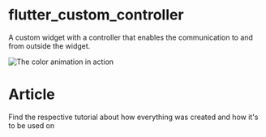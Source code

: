 # flutter_custom_controller

A custom widget with a controller that enables the communication to and from outside the widget.

![The color animation in action](https://www.flutterclutter.dev/wp-content/uploads/2021/03/flutter-custom-controller-color-changer-animated.gif)

# Article

Find the respective tutorial about how everything was created and how it's to be used on 